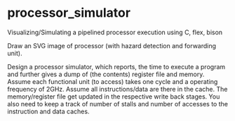 # processor_simulator
Visualizing/Simulating a pipelined processor execution using C, flex, bison

Draw an SVG image of processor (with hazard detection and forwarding unit). 

Design a processor simulator, which reports, the time to execute a program and further gives a dump of (the contents) register file and memory. Assume each functional unit (to access) takes one cycle and a operating frequency of 2GHz. Assume all instructions/data are there in the cache. The memory/register file get updated in the respective write back stages.  You also need to keep a track of number of stalls and number of accesses to the instruction and data caches.
